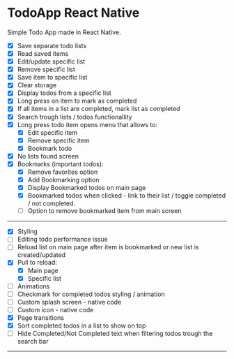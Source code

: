 # TodoApp React Native
Simple Todo App made in React Native.

- [x] Save separate todo lists
- [x] Read saved items
- [x] Edit/update specific list
- [x] Remove specific list
- [x] Save item to specific list
- [x] Clear storage
- [x] Display todos from a specific list
- [x] Long press on item to mark as completed
- [x] If all items in a list are completed, mark list as completed
- [x] Search trough lists / todos functionallity
- [x] Long press todo item opens menu that allows to:
  - [x] Edit specific item
  - [x] Remove specific item
  - [x] Bookmark todo
- [x] No lists found screen
- [x] Bookmarks (important todos): 
  - [x] Remove favorites option
  - [x] Add Bookmarking option
  - [x] Display Bookmarked todos on main page
  - [x] Bookmarked todos when clicked - link to their list / toggle completed / not completed.
  - [ ] Option to remove bookmarked item from main screen
-----------------------------------------
- [x] Styling
- [ ] Editing todo performance issue
- [ ] Reload list on main page after item is bookmarked or new list is created/updated
- [x] Pull to reload:
  - [x] Main page
  - [x] Specific list 
- [ ] Animations
- [ ] Checkmark for completed todos styling / animation
- [ ] Custom splash screen - native code
- [ ] Custom icon - native code
- [x] Page transitions
- [x] Sort completed todos in a list to show on top
 - [ ] Hide Completed/Not Completed text when filtering todos trough the search bar
-----------------------------------------

